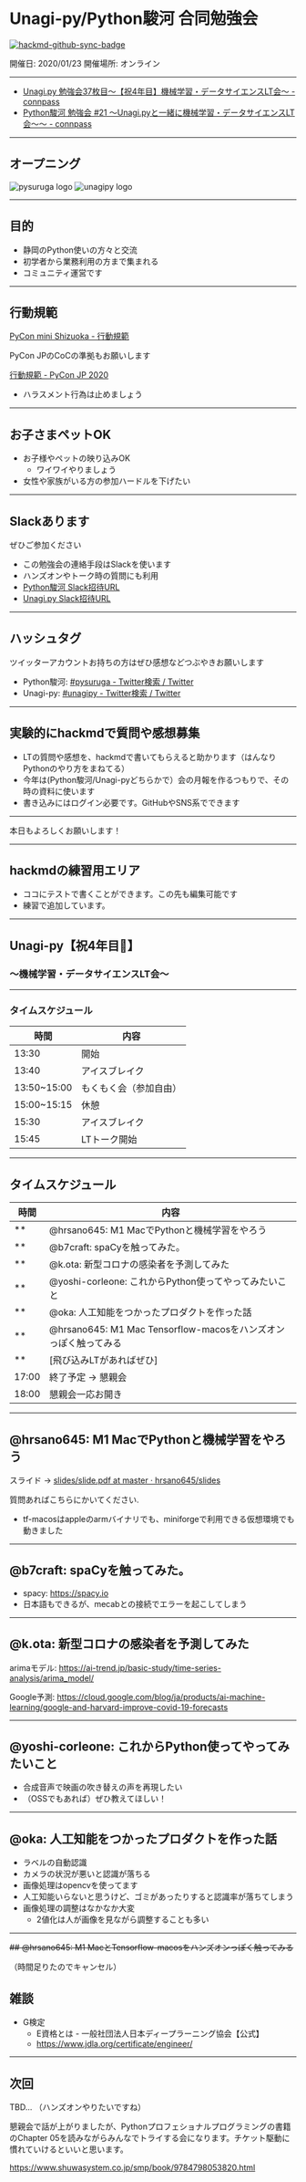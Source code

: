 # Unagi-py/Python駿河 合同勉強会

[![hackmd-github-sync-badge](https://hackmd.io/fhfjAV5AQBOPxeZ6t0tBaA/badge)](https://hackmd.io/fhfjAV5AQBOPxeZ6t0tBaA)

開催日: 2020/01/23
開催場所: オンライン

---

- [Unagi.py 勉強会37枚目～【祝4年目】機械学習・データサイエンスLT会～ - connpass](https://unagi-py.connpass.com/event/200360/)
- [Python駿河 勉強会 #21 ～Unagi.pyと一緒に機械学習・データサイエンスLT会～～ - connpass](https://py-suruga.connpass.com/event/200448/)

---

## オープニング

<!-- logo -->

![pysuruga logo](https://github.com/py-suruga/report/blob/main/assets/img/python-suruga_logo.png?raw=true) ![unagipy logo](https://github.com/py-suruga/report/blob/main/assets/img/unagi-py_logo.png?raw=true)

---

## 目的

- 静岡のPython使いの方々と交流
- 初学者から業務利用の方まで集まれる
- コミュニティ運営です

---

## 行動規範

[PyCon mini Shizuoka - 行動規範](https://shizuoka.pycon.jp/code-of-conduct/)

PyCon JPのCoCの準拠もお願いします

[行動規範 - PyCon JP 2020](https://pycon.jp/2020/code-of-conduct/)

- ハラスメント行為は止めましょう
<!-- - 連絡先はスタッフのSlackDMへ連絡ください -->

---

## お子さまペットOK

- お子様やペットの映り込みOK
    - ワイワイやりましょう
- 女性や家族がいる方の参加ハードルを下げたい

---

## Slackあります

ぜひご参加ください

- この勉強会の連絡手段はSlackを使います
- ハンズオンやトーク時の質問にも利用
- [Python駿河 Slack招待URL](https://join.slack.com/t/py-suruga/shared_invite/zt-811b9pwj-R_RbCmlTlV4B5iVKxF5gfA)
- [Unagi.py Slack招待URL](https://join.slack.com/t/unagi-py/shared_invite/zt-88t327i8-YHsIV~uWX313LPAaJDR9~Q)

---

## ハッシュタグ

ツイッターアカウントお持ちの方はぜひ感想などつぶやきお願いします

- Python駿河: [#pysuruga - Twitter検索 / Twitter](https://twitter.com/search?q=%23pysuruga&src=typed_query)
- Unagi-py: [#unagipy - Twitter検索 / Twitter](https://twitter.com/search?q=%23unagipy&src=typed_query)

---

## 実験的にhackmdで質問や感想募集

- LTの質問や感想を、hackmdで書いてもらえると助かります（はんなりPythonのやり方をまねてる）
- 今年は(Python駿河/Unagi-pyどちらかで）会の月報を作るつもりで、その時の資料に使います
- 書き込みにはログイン必要です。GitHubやSNS系でできます

---

本日もよろしくお願いします！

---

## hackmdの練習用エリア

- ココにテストで書くことができます。この先も編集可能です
- 練習で追加しています。

---

## Unagi-py【祝4年目🎉】

### ～機械学習・データサイエンスLT会～

---

### タイムスケジュール

時間|内容
---|---
13:30|開始
13:40|アイスブレイク
13:50~15:00|もくもく会（参加自由）
15:00~15:15|休憩
15:30|アイスブレイク
15:45|LTトーク開始

---

## タイムスケジュール

時間|内容
---|---
**|@hrsano645: M1 MacでPythonと機械学習をやろう
**|@b7craft: spaCyを触ってみた。
**|@k.ota: 新型コロナの感染者を予測してみた
**|@yoshi-corleone: これからPython使ってやってみたいこと
**|@oka: 人工知能をつかったプロダクトを作った話
**|@hrsano645: M1 Mac Tensorflow-macosをハンズオンっぽく触ってみる　
**|[飛び込みLTがあればぜひ]
17:00|終了予定 -> 懇親会
18:00|懇親会一応お開き

---

## @hrsano645: M1 MacでPythonと機械学習をやろう

スライド -> [slides/slide.pdf at master · hrsano645/slides](https://github.com/hrsano645/slides/blob/master/20210123_unagipy/slide.pdf)

質問あればこちらにかいてください.

- tf-macosはappleのarmバイナリでも、miniforgeで利用できる仮想環境でも動きました


---

## @b7craft: spaCyを触ってみた。

- spacy: https://spacy.io
- 日本語もできるが、mecabとの接続でエラーを起こしてしまう


---


## @k.ota: 新型コロナの感染者を予測してみた

arimaモデル: https://ai-trend.jp/basic-study/time-series-analysis/arima_model/

Google予測:  https://cloud.google.com/blog/ja/products/ai-machine-learning/google-and-harvard-improve-covid-19-forecasts


---



## @yoshi-corleone: これからPython使ってやってみたいこと


- 合成音声で映画の吹き替えの声を再現したい
- （OSSでもあれば）ぜひ教えてほしい！

---

## @oka: 人工知能をつかったプロダクトを作った話

- ラベルの自動認識
- カメラの状況が悪いと認識が落ちる
- 画像処理はopencvを使ってます
- 人工知能いらないと思うけど、ゴミがあったりすると認識率が落ちてしまう
- 画像処理の調整はなかなか大変
  - 2値化は人が画像を見ながら調整することも多い

---

~~## @hrsano645: M1 MacとTensorflow-macosをハンズオンっぽく触ってみる~~

（時間足りたのでキャンセル）

## 雑談

* G検定 
    *  E資格とは - 一般社団法人日本ディープラーニング協会【公式】
    *  https://www.jdla.org/certificate/engineer/


---

## 次回

TBD... （ハンズオンやりたいですね）

懇親会で話が上がりましたが、Pythonプロフェショナルプログラミングの書籍のChapter 05を読みながらみんなでトライする会になります。チケット駆動に慣れていけるといいと思います。

https://www.shuwasystem.co.jp/smp/book/9784798053820.html